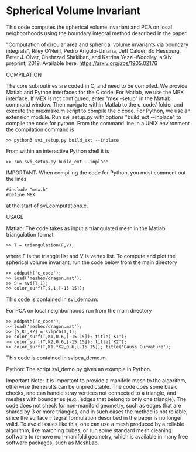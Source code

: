 Spherical Volume Invariant
==========================

This code computes the spherical volume invariant and PCA on local neighborhoods using the boundary integral method described in the paper

"Computation of circular area and spherical volume invariants via boundary integrals",  Riley O'Neill, Pedro Angulo-Umana, Jeff Calder, Bo Hessburg, Peter J. Olver, Chehrzad Shakiban, and Katrina Yezzi-Woodley, arXiv preprint, 2019. Available here: https://arxiv.org/abs/1905.02176

COMPILATION

The core subroutines are coded in C, and need to be compiled. We provide Matlab and Python interfaces for the C code. For Matlab, we use the MEX interface. If MEX is not configured, enter "mex -setup" in the Matlab command window. Then navigate within Matlab to the c_code/ folder and execute the mexmake.m script to compile the c code. For Python, we use an extension module. Run svi_setup.py with options "build_ext --inplace" to compile the code for python. From the command line in a UNIX environment the compilation command is

```
>> python3 svi_setup.py build_ext --inplace
```

From within an interactive Python shell it is

```
>> run svi_setup.py build_ext --inplace
```

IMPORTANT: When compiling the code for Python, you must comment out the lines

```
#include "mex.h"
#define MEX
```

at the start of svi_computations.c.

USAGE

Matlab: The code takes as input a triangulated mesh in the Matlab triangulation format

```
>> T = triangulation(F,V);
```

where F is the triangle list and V is vertex list. To compute and plot the spherical volume invariant, run the code below from the main directory

```
>> addpath('c_code');
>> load('meshes/dragon.mat');
>> S = svi(T,1); 
>> color_surf(T,S,1,[-15 15]);
```

This code is contained in svi_demo.m.

For PCA on local neighborhoods run from the main directory

```
>> addpath('c_code');
>> load('meshes/dragon.mat');
>> [S,K1,K2] = svipca(T,1);
>> color_surf(T,K1,0.6,[-15 15]); title('K1');
>> color_surf(T,K2,0.6,[-15 15]); title('K2');
>> color_surf(T,K1.*K2,0.6,[-15 15]); title('Gauss Curvature');
```

This code is contained in svipca_demo.m

Python: The script svi_demo.py gives an example in Python.

Important Note: It is important to provide a manifold mesh to the algorithm, otherwise the results can be unpredictable. The code does some basic checks, and can handle stray vertices not connected to a triangle, and meshes with boundaries (e.g., edges that belong to only one triangle). The code does not check for non-manifold geometry, such as edges that are shared by 3 or more triangles, and in such cases the method is not reliable, since the surface integral formulation described in the paper is no longer valid. To avoid issues like this, one can use a mesh produced by a reliable algorithm, like marching cubes, or run some standard mesh cleaning software to remove non-manifold geometry, which is available in many free software packages, such as MeshLab.

